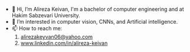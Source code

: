 - 👋 Hi, I’m Alireza Keivan, I'm a bachelor of computer engineering and at Hakim Sabzevari University.
- 👀 I’m interested in computer vision, CNNs, and Artificial intelligence.
- 📫 How to reach me: 
  1. alirezakeyvan06@yahoo.com
  2. www.linkedin.com/in/alireza-keivan

